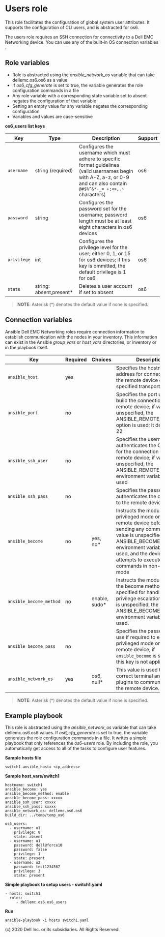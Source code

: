 Users role
==========

This role facilitates the configuration of global system user attributes. It supports the configuration of CLI users, and is abstracted for os6.

The users role requires an SSH connection for connectivity to a Dell EMC Networking device. You can use any of the built-in OS connection variables .


Role variables
--------------

- Role is abstracted using the *ansible_network_os* variable that can take dellemc.os6.os6 as a value
- If *os6_cfg_generate* is set to true, the variable generates the role configuration commands in a file
- Any role variable with a corresponding state variable set to absent negates the configuration of that variable
- Setting an empty value for any variable negates the corresponding configuration
- Variables and values are case-sensitive

**os6_users list keys**

| Key        | Type                      | Description                                             | Support               |
|------------|---------------------------|---------------------------------------------------------|-----------------------|
| ``username`` | string (required)         | Configures the username which must adhere to specific format guidelines (valid usernames begin with A-Z, a-z, or 0-9 and can also contain `@#$%^&*-_= +;<>,.~` characters) | os6 |
| ``password`` | string                    | Configures the password set for the username; password length must be at least eight characters in os6 devices | os6 |
| ``privilege`` | int                | Configures the privilege level for the user; either 0, 1, or 15 for os6 devices; if this key is ommitted, the default privilege is 1 for os6 | os6 |
| ``state`` | string: absent,present\*     | Deletes a user account if set to absent  | os6 |

> **NOTE**: Asterisk (\*) denotes the default value if none is specified. 

Connection variables
--------------------

Ansible Dell EMC Networking roles require connection information to establish communication with the nodes in your inventory. This information can exist in the Ansible *group_vars* or *host_vars* directories, or inventory or in the playbook itself.

| Key         | Required | Choices    | Description                                         |
|-------------|----------|------------|-----------------------------------------------------|
| ``ansible_host`` | yes      |            | Specifies the hostname or address for connecting to the remote device over the specified transport |
| ``ansible_port`` | no       |            | Specifies the port used to build the connection to the remote device; if value is unspecified, the ANSIBLE_REMOTE_PORT option is used; it defaults to 22 |
| ``ansible_ssh_user`` | no       |            | Specifies the username that authenticates the CLI login for the connection to the remote device; if value is unspecified, the ANSIBLE_REMOTE_USER environment variable value is used  |
| ``ansible_ssh_pass`` | no       |            | Specifies the password that authenticates the connection to the remote device.  |
| ``ansible_become`` | no       | yes, no\*   | Instructs the module to enter privileged mode on the remote device before sending any commands; if value is unspecified, the ANSIBLE_BECOME environment variable value is used, and the device attempts to execute all commands in non-privileged mode |
| ``ansible_become_method`` | no       | enable, sudo\*   | Instructs the module to allow the become method to be specified for handling privilege escalation; if value is unspecified, the ANSIBLE_BECOME_METHOD environment variable value is used. |
| ``ansible_become_pass`` | no       |            | Specifies the password to use if required to enter privileged mode on the remote device; if ``ansible_become`` is set to no this key is not applicable. |
| ``ansible_network_os`` | yes      | os6, null\*  | This value is used to load the correct terminal and cliconf plugins to communicate with the remote device. |

> **NOTE**: Asterisk (\*) denotes the default value if none is specified.

Example playbook
----------------

This role is abstracted using the *ansible_network_os* variable that can take dellemc.os6.os6 values. If *os6_cfg_generate* is set to true, the variable generates the role configuration commands in a file. It writes a simple playbook that only references the *os6-users* role. By including the role, you automatically get access to all of the tasks to configure user features. 

**Sample hosts file**
 
    switch1 ansible_host= <ip_address> 

**Sample host_vars/switch1**

    hostname: switch1
    ansible_become: yes
    ansible_become_method: enable
    ansible_become_pass: xxxxx
    ansible_ssh_user: xxxxx
    ansible_ssh_pass: xxxxx
    ansible_network_os: dellemc.os6.os6
    build_dir: ../temp/temp_os6
	  
    os6_users:
      - username: u1
        privilege: 0
        state: absent
      - username: u1
        password: dell@force10
        password: false
        privilege: 1
        state: present
      - username: u2
        password: test1234567
        privilege: 3
        state: present

**Simple playbook to setup users - switch1.yaml**

    - hosts: switch1
      roles:
         - dellemc.os6.os6_users

**Run**

    ansible-playbook -i hosts switch1.yaml

(c) 2020 Dell Inc. or its subsidiaries.  All Rights Reserved.
